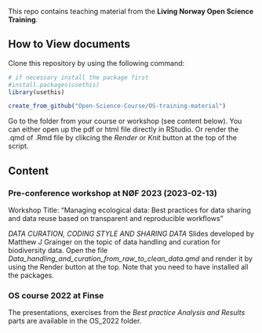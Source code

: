 
This repo contains teaching material from the **Living Norway Open
Science Training**.

## How to View documents

Clone this repository by using the following command:

``` r
# if necessary install the package first
#install.packages(usethis)
library(usethis)

create_from_github("Open-Science-Course/OS-training-material")
```

Go to the folder from your course or workshop (see content below). You
can either open up the pdf or html file directly in RStudio. Or render
the .qmd of .Rmd file by clikcing the *Render* or *Knit* button at the
top of the script.

## Content

### Pre-conference workshop at NØF 2023 (2023-02-13)

Workshop Title: “Managing ecological data: Best practices for data
sharing and data reuse based on transparent and reproducible workflows”

*DATA CURATION, CODING STYLE AND SHARING DATA* Slides developed by
Matthew J Grainger on the topic of data handling and curation for
biodiversity data. Open the file
*Data_handling_and_curation_from_raw_to_clean_data.qmd* and render it by
using the Render button at the top. Note that you need to have installed
all the packages.

### OS course 2022 at Finse

The presentations, exercises from the *Best practice Analysis and
Results* parts are available in the OS_2022 folder.
